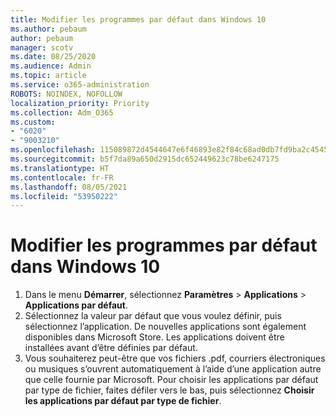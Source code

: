 ```yaml
---
title: Modifier les programmes par défaut dans Windows 10
ms.author: pebaum
author: pebaum
manager: scotv
ms.date: 08/25/2020
ms.audience: Admin
ms.topic: article
ms.service: o365-administration
ROBOTS: NOINDEX, NOFOLLOW
localization_priority: Priority
ms.collection: Adm_O365
ms.custom:
- "6020"
- "9003210"
ms.openlocfilehash: 115089872d4544647e6f46893e82f84c68ad0db7fd9ba2c454590929f599888e
ms.sourcegitcommit: b5f7da89a650d2915dc652449623c78be6247175
ms.translationtype: HT
ms.contentlocale: fr-FR
ms.lasthandoff: 08/05/2021
ms.locfileid: "53950222"
---
```

# <a name="change-default-programs-in-windows-10"></a>Modifier les programmes par défaut dans Windows 10

1. Dans le menu **Démarrer**, sélectionnez **Paramètres** > **Applications** > **Applications par défaut**.
2. Sélectionnez la valeur par défaut que vous voulez définir, puis sélectionnez l’application. De nouvelles applications sont également disponibles dans Microsoft Store. Les applications doivent être installées avant d’être définies par défaut.
3. Vous souhaiterez peut-être que vos fichiers .pdf, courriers électroniques ou musiques s’ouvrent automatiquement à l’aide d’une application autre que celle fournie par Microsoft. Pour choisir les applications par défaut par type de fichier, faites défiler vers le bas, puis sélectionnez  **Choisir les applications par défaut par type de fichier**.